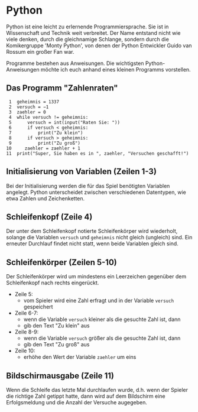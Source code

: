 # Python
Python ist eine leicht zu erlernende Programmiersprache.
Sie ist in Wissenschaft und Technik weit verbreitet.
Der Name entstand nicht wie viele denken,
durch die gleichnamige Schlange,
sondern durch die Komikergruppe 'Monty Python',
von denen der Python Entwickler Guido van Rossum ein großer Fan war.

Programme bestehen aus Anweisungen.
Die wichtigsten Python-Anweisungen möchte ich euch anhand eines kleinen Programms vorstellen.

## Das Programm "Zahlenraten"
```
 1  geheimnis = 1337
 2  versuch = −1
 3  zaehler = 0
 4  while versuch != geheimnis:
 5      versuch = int(input("Raten Sie: "))
 6      if versuch < geheimnis:
 7          print("Zu klein")
 8      if versuch > geheimnis:
 9          print("Zu groß")
10     zaehler = zaehler + 1
11  print("Super, Sie haben es in ", zaehler, "Versuchen geschafft!")
```

## Initialisierung von Variablen (Zeilen 1-3)
Bei der Initialisierung werden die für das Spiel benötigten Variablen angelegt.
Python unterscheidet zwischen verschiedenen Datentypen, wie etwa Zahlen und Zeichenketten.

## Schleifenkopf (Zeile 4)
Der unter dem Schleifenkopf notierte Schleifenkörper wird wiederholt,
solange die Variablen `versuch` und `geheimnis` nicht gleich (ungleich) sind.
Ein erneuter Durchlauf findet nicht statt,
wenn beide Variablen gleich sind.

## Schleifenkörper (Zeilen 5-10)
Der Schleifenkörper wird um mindestens ein Leerzeichen gegenüber dem Schleifenkopf nach rechts eingerückt.
- Zeile 5:
  - vom Spieler wird eine Zahl erfragt und in der Variable `versuch` gespeichert
- Zeile 6-7:
  - wenn die Variable `versuch` kleiner als die gesuchte Zahl ist, dann
  - gib den Text "Zu klein" aus
- Zeile 8-9:
  - wenn die Variable `versuch` größer als die gesuchte Zahl ist, dann
  - gib den Text "Zu groß" aus
- Zeile 10:
  - erhöhe den Wert der Variable `zaehler` um eins

## Bildschirmausgabe (Zeile 11)
Wenn die Schleife das letzte Mal durchlaufen wurde,
d.h. wenn der Spieler die richtige Zahl getippt hatte,
dann wird auf dem Bildschirm eine Erfolgsmeldung und die Anzahl der Versuche augegeben.
